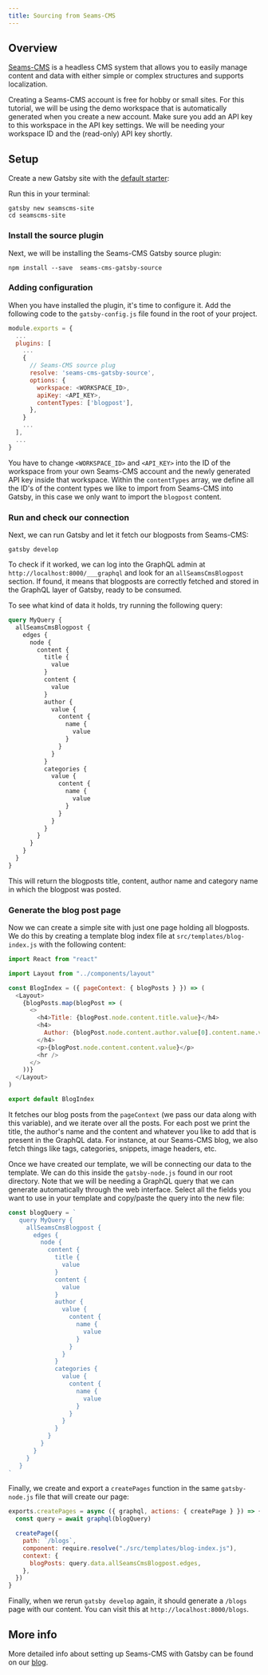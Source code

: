 ```yaml
---
title: Sourcing from Seams-CMS
---
```


## Overview

[Seams-CMS](https://seams-cms.com) is a headless CMS system that allows you to easily manage content and data with either simple or complex structures and supports localization.

Creating a Seams-CMS account is free for hobby or small sites. For this tutorial, we will be using the demo workspace that is automatically generated when you create a new account. Make sure you add an API key to this workspace in the API key settings. We will be needing your workspace ID and the (read-only) API key shortly.

## Setup

Create a new Gatsby site with the [default starter](https://github.com/gatsbyjs/gatsby-starter-default):

Run this in your terminal:

```shell
gatsby new seamscms-site
cd seamscms-site
```

### Install the source plugin

Next, we will be installing the Seams-CMS Gatsby source plugin:

```shell
npm install --save  seams-cms-gatsby-source
```

### Adding configuration

When you have installed the plugin, it's time to configure it. Add the following code to the `gatsby-config.js` file found in the root of your project.

```javascript:title=gatsby-config.js
module.exports = {
  ...
  plugins: [
    ...
    {
      // Seams-CMS source plug
      resolve: 'seams-cms-gatsby-source',
      options: {
        workspace: <WORKSPACE_ID>,
        apiKey: <API_KEY>,
        contentTypes: ['blogpost'],
      },
    }
    ...
  ],
  ...
}
```

You have to change `<WORKSPACE_ID>` and `<API_KEY>` into the ID of the workspace from your own Seams-CMS account and the newly generated API key inside that workspace. Within the `contentTypes` array, we define all the ID's of the content types we like to import from Seams-CMS into Gatsby, in this case we only want to import the `blogpost` content.

### Run and check our connection

Next, we can run Gatsby and let it fetch our blogposts from Seams-CMS:

```shell
gatsby develop
```

To check if it worked, we can log into the GraphQL admin at `http://localhost:8000/___graphql` and look for an `allSeamsCmsBlogpost` section. If found, it means that blogposts are correctly fetched and stored in the GraphQL layer of Gatsby, ready to be consumed.

To see what kind of data it holds, try running the following query:

```graphql
query MyQuery {
  allSeamsCmsBlogpost {
    edges {
      node {
        content {
          title {
            value
          }
          content {
            value
          }
          author {
            value {
              content {
                name {
                  value
                }
              }
            }
          }
          categories {
            value {
              content {
                name {
                  value
                }
              }
            }
          }
        }
      }
    }
  }
}
```

This will return the blogposts title, content, author name and category name in which the blogpost was posted.

### Generate the blog post page

Now we can create a simple site with just one page holding all blogposts. We do this by creating a template blog index file at `src/templates/blog-index.js` with the following content:

```javascript:title=src/templates/blog-index.js
import React from "react"

import Layout from "../components/layout"

const BlogIndex = ({ pageContext: { blogPosts } }) => (
  <Layout>
    {blogPosts.map(blogPost => (
      <>
        <h4>Title: {blogPost.node.content.title.value}</h4>
        <h4>
          Author: {blogPost.node.content.author.value[0].content.name.value}
        </h4>
        <p>{blogPost.node.content.content.value}</p>
        <hr />
      </>
    ))}
  </Layout>
)

export default BlogIndex
```

It fetches our blog posts from the `pageContext` (we pass our data along with this variable), and we iterate over all the posts. For each post we print the title, the author's name and the content and whatever you like to add that is present in the GraphQL data. For instance, at our Seams-CMS blog, we also fetch things like tags, categories, snippets, image headers, etc.

Once we have created our template, we will be connecting our data to the template. We can do this inside the `gatsby-node.js` found in our root directory. Note that we will be needing a GraphQL query that we can generate automatically through the web interface. Select all the fields you want to use in your template and copy/paste the query into the new file:

```javascript:title=gatsby-node.js
const blogQuery = `
   query MyQuery {
     allSeamsCmsBlogpost {
       edges {
         node {
           content {
             title {
               value
             }
             content {
               value
             }
             author {
               value {
                 content {
                   name {
                     value
                   }
                 }
               }
             }
             categories {
               value {
                 content {
                   name {
                     value
                   }
                 }
               }
             }
           }
         }
       }
     }
   }
`
```

Finally, we create and export a `createPages` function in the same `gatsby-node.js` file that will create our page:

```javascript:title=gatsby-node.js
exports.createPages = async ({ graphql, actions: { createPage } }) => {
  const query = await graphql(blogQuery)

  createPage({
    path: `/blogs`,
    component: require.resolve("./src/templates/blog-index.js"),
    context: {
      blogPosts: query.data.allSeamsCmsBlogpost.edges,
    },
  })
}
```

Finally, when we rerun `gatsby develop` again, it should generate a `/blogs` page with our content. You can visit this at `http://localhost:8000/blogs`.

## More info

More detailed info about setting up Seams-CMS with Gatsby can be found on our [blog](https://blog.seams-cms.com/entry/using-seams-cms-with-gatsbyjs/).
